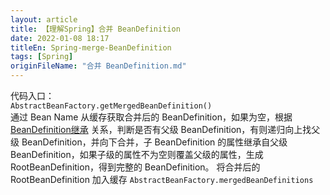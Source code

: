 ```yaml
---
layout: article  
title: 【理解Spring】合并 BeanDefinition
date: 2022-01-08 18:17
titleEn: Spring-merge-BeanDefinition
tags: [Spring]
originFileName: "合并 BeanDefinition.md"
---
```


代码入口：  
`AbstractBeanFactory.getMergedBeanDefinition()`  
通过 Bean Name 从缓存获取合并后的 BeanDefinition，如果为空，根据 [BeanDefinition继承](/2022/01/09/Spring-BeanDefinition-inherit.html) 关系，判断是否有父级 BeanDefinition，有则递归向上找父级 BeanDefinition，并向下合并，子 BeanDefinition 的属性继承自父级 BeanDefinition，如果子级的属性不为空则覆盖父级的属性，生成 RootBeanDefinition，得到完整的 BeanDefinition。
将合并后的 RootBeanDefinition 加入缓存 `AbstractBeanFactory.mergedBeanDefinitions`
